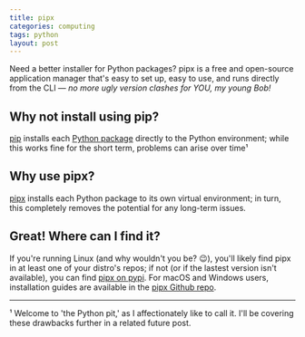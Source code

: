 ```yaml
---
title: pipx
categories: computing
tags: python
layout: post
---
```


Need a better installer for Python packages? pipx is a free and open-source application manager that's easy to set up, easy to use, and runs directly from the CLI — _no more ugly version clashes for YOU, my young Bob!_

<h2>Why not install using pip?</h2>

[pip](https://pip.pypa.io/en/stable/) installs each [Python package](https://packaging.python.org/en/latest/) directly to the Python environment; while this works fine for the short term, problems can arise over time¹ 

<h2>Why use pipx?</h2>

[pipx](https://pypa.github.io/pipx/) installs each Python package to its own virtual environment; in turn, this completely removes the potential for any long-term issues. 

<h2>Great! Where can I find it?</h2>

If you're running Linux (and why wouldn't you be? 😉), you'll likely find pipx in at least one of your distro's repos; if not (or if the lastest version isn't available), you can find [pipx on pypi](https://pypi.org/project/pipx/). For macOS and Windows users, installation guides are available in the [pipx Github repo](https://github.com/pypa/pipx).

---

¹ Welcome to 'the Python pit,' as I affectionately like to call it. I'll be covering these drawbacks further in a related future post.



